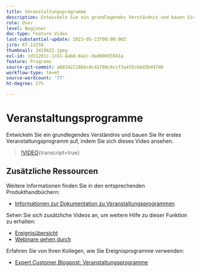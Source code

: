 ```yaml
---
title: Veranstaltungsprogramme
description: Entwickeln Sie ein grundlegendes Verständnis und bauen Sie Ihr erstes Veranstaltungsprogramm auf.
role: User
level: Beginner
doc-type: Feature Video
last-substantial-update: 2023-05-23T00:00:00Z
jira: KT-13258
thumbnail: 3419622.jpeg
exl-id: 1d31201c-1c61-4ab8-8a2c-dad60655941a
feature: Programs
source-git-commit: a80342218bbc8c42f88c6ccf3a435cbbd3bd47d0
workflow-type: tm+mt
source-wordcount: '77'
ht-degree: 27%

---
```


# Veranstaltungsprogramme

Entwickeln Sie ein grundlegendes Verständnis und bauen Sie Ihr erstes Veranstaltungsprogramm auf, indem Sie sich dieses Video ansehen.

>[!VIDEO](https://video.tv.adobe.com/v/3419622/?learn=on){transcript=true}

## Zusätzliche Ressourcen

Weitere Informationen finden Sie in den entsprechenden Produkthandbüchern:

* [Informationen zur Dokumentation zu Veranstaltungsprogrammen](https://experienceleague.adobe.com/docs/marketo/using/product-docs/demand-generation/events/understanding-events/understanding-event-programs.html?lang=en)

Sehen Sie sich zusätzliche Videos an, um weitere Hilfe zu dieser Funktion zu erhalten:
* [Ereignisübersicht](https://experienceleague.adobe.com/docs/marketo-learn/tutorials/events/events-watch.html?lang=de)
* [Webinare gehen durch](https://experienceleague.adobe.com/docs/marketo-learn/tutorials/events/webinar-watch.html?lang=en)

Erfahren Sie von Ihren Kollegen, wie Sie Ereignisprogramme verwenden:
* [Expert Customer Blogpost: Veranstaltungsprogramme](https://nation.marketo.com/t5/product-blogs/marketo-success-series-event-programs/ba-p/299191)
